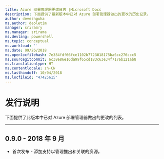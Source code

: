 ```yaml
---
title: Azure 部署管理器更改日志 |Microsoft Docs
description: 下面提供了最新版本中已对 Azure 部署管理器做出的更改的历史记录。
author: deveshguha
ms.author: deoletim
manager: sriramry
ms.manager: srirama
ms.devlang: powershell
ms.topic: conceptual
ms.workload: ''
ms.date: 09/26/2018
ms.openlocfilehash: 7e384fdf66fce1102b7723018175ba6cc276ccc5
ms.sourcegitcommit: 6c38e86e16da99f65cd183c63e34f7176b121ab8
ms.translationtype: HT
ms.contentlocale: zh-CN
ms.lasthandoff: 10/04/2018
ms.locfileid: "47425615"
---
```

# <a name="release-notes"></a>发行说明

下面提供了此版本中已对 Azure 部署管理器做出的更改的列表。

---
## <a name="090---september-2018"></a>0.9.0 - 2018 年 9 月
* 首次发布 - 添加支持以管理推出和关联的资源。